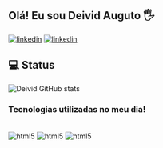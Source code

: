 ## Olá! Eu sou Deivid Auguto 🖐️

[![linkedin](https://img.shields.io/badge/LinkedIn-0077B5?style=for-the-badge&logo=linkedin&logoColor=white)](https://www.linkedin.com/in/deivid-augusto-5a6234279/)
[![linkedin](https://img.shields.io/badge/Instagram-E4405F?style=for-the-badge&logo=instagram&logoColor=white)](https://www.instagram.com/augusto__deivid/)

## 💻 Status

![Deivid GitHub stats](https://github-readme-stats.vercel.app/api?username=DeividAND&show_icons=true&theme=radical)

### Tecnologias utilizadas no meu dia!

<div style="display: inline_block"><br/>
    <img align="center" alt="html5" src="https://img.shields.io/badge/Python-3776AB?style=for-the-badge&logo=python&logoColor=white"/>
     <img align="center" alt="html5" src="https://img.shields.io/badge/PyCharm-000000.svg?&style=for-the-badge&logo=PyCharm&logoColor=white"/>
     <img align="center" alt="html5" src="https://img.shields.io/badge/MySQL-00000F?style=for-the-badge&logo=mysql&logoColor=white"/>
</div><br/>

